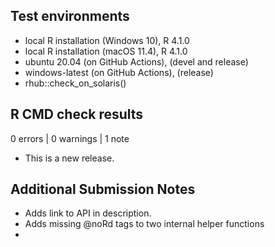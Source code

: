 ## Test environments
* local R installation (Windows 10), R 4.1.0
* local R installation (macOS 11.4), R 4.1.0
* ubuntu 20.04 (on GitHub Actions), (devel and release)
* windows-latest (on GitHub Actions), (release)
* rhub::check_on_solaris()

## R CMD check results

0 errors | 0 warnings | 1 note

* This is a new release.

## Additional Submission Notes
* Adds link to API in description.
* Adds missing @noRd tags to two internal helper functions
* 
